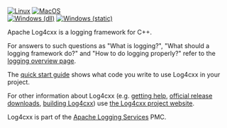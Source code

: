 <!--
 Licensed to the Apache Software Foundation (ASF) under one or more
 contributor license agreements.  See the NOTICE file distributed with
 this work for additional information regarding copyright ownership.
 The ASF licenses this file to You under the Apache License, Version 2.0
 (the "License"); you may not use this file except in compliance with
 the License.  You may obtain a copy of the License at

	http://www.apache.org/licenses/LICENSE-2.0

 Unless required by applicable law or agreed to in writing, software
 distributed under the License is distributed on an "AS IS" BASIS,
 WITHOUT WARRANTIES OR CONDITIONS OF ANY KIND, either express or implied.
 See the License for the specific language governing permissions and
 limitations under the License.
-->

[![Linux](https://github.com/apache/logging-log4cxx/actions/workflows/log4cxx-ubuntu.yml/badge.svg)](https://github.com/apache/logging-log4cxx/actions/workflows/log4cxx-ubuntu.yml)
[![MacOS](https://github.com/apache/logging-log4cxx/actions/workflows/log4cxx-macos.yml/badge.svg)](https://github.com/apache/logging-log4cxx/actions/workflows/log4cxx-macos.yml)
<br/>
[![Windows (dll)](https://github.com/apache/logging-log4cxx/actions/workflows/log4cxx-windows.yml/badge.svg)](https://github.com/apache/logging-log4cxx/actions/workflows/log4cxx-windows.yml)
[![Windows (static)](https://github.com/apache/logging-log4cxx/actions/workflows/log4cxx-windows-static.yml/badge.svg)](https://github.com/apache/logging-log4cxx/actions/workflows/log4cxx-windows-static.yml)

Apache Log4cxx is a logging framework for C++.

For answers to such questions as "What is logging?",
"What should a logging framework do?" and
"How to do logging properly?"
refer to the [logging overview page](https://logging.apache.org/what-is-logging.html).

The [quick start guide](https://logging.apache.org/log4cxx/latest_stable/quick-start.html)
shows what code you write to use Log4cxx in your project.

For other information about Log4cxx
(e.g. [getting help](https://logging.apache.org/log4cxx/latest_stable/community.html),
[official release downloads](https://logging.apache.org/log4cxx/latest_stable/download.html),
[building Log4cxx](https://logging.apache.org/log4cxx/latest_stable/build.html)) use
[the Log4cxx project website](https://logging.apache.org/log4cxx/latest_stable).

Log4cxx is part of the [Apache Logging Services](https://logging.apache.org/) PMC.
